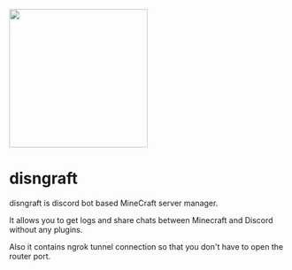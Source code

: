 <img src="https://i.imgur.com/chUdF6x.png" width="250px">

# disngraft
disngraft is discord bot based MineCraft server manager.

It allows you to get logs and share chats between Minecraft and Discord without any plugins.

Also it contains ngrok tunnel connection so that you don't have to open the router port.